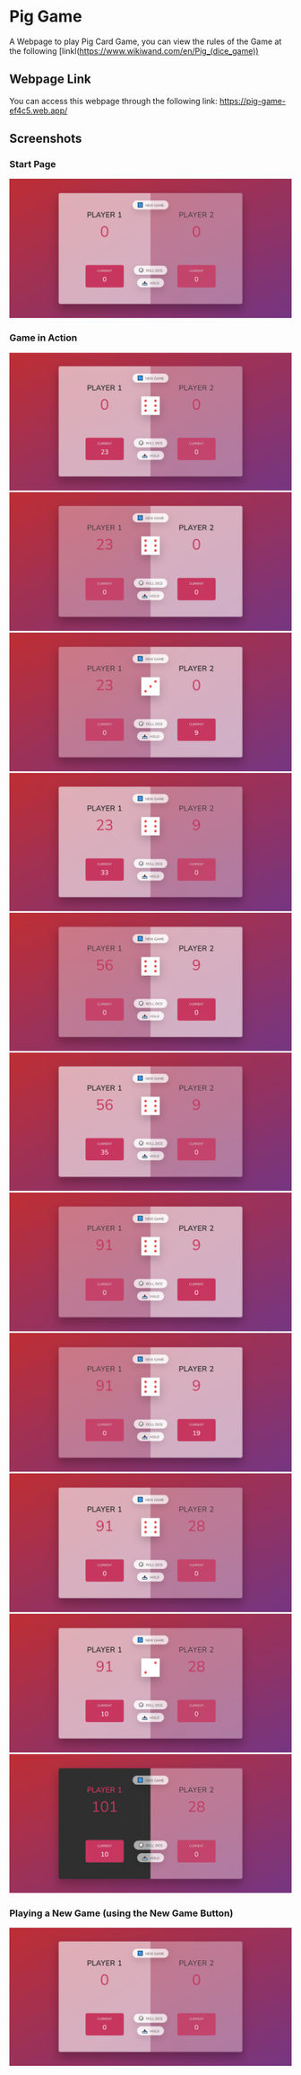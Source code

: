# Pig Game
A Webpage to play Pig Card Game, you can view the rules of the Game at the following [linkl(https://www.wikiwand.com/en/Pig_(dice_game))

## Webpage Link
You can access this webpage through the following link: https://pig-game-ef4c5.web.app/

## Screenshots

### Start Page
![App Screenshot](https://raw.githubusercontent.com/youssef-gerges-ramzy-mokhtar/Pig-Game/f491bdc721f5815d260f35835f409bea15ef3c8a/Screenshots/1.png)

### Game in Action
![App Screenshot](https://raw.githubusercontent.com/youssef-gerges-ramzy-mokhtar/Pig-Game/f491bdc721f5815d260f35835f409bea15ef3c8a/Screenshots/2.10.png)
![App Screenshot](https://raw.githubusercontent.com/youssef-gerges-ramzy-mokhtar/Pig-Game/f491bdc721f5815d260f35835f409bea15ef3c8a/Screenshots/2.11.png)
![App Screenshot](https://raw.githubusercontent.com/youssef-gerges-ramzy-mokhtar/Pig-Game/f491bdc721f5815d260f35835f409bea15ef3c8a/Screenshots/2.12.png)
![App Screenshot](https://raw.githubusercontent.com/youssef-gerges-ramzy-mokhtar/Pig-Game/f491bdc721f5815d260f35835f409bea15ef3c8a/Screenshots/2.13.png)
![App Screenshot](https://raw.githubusercontent.com/youssef-gerges-ramzy-mokhtar/Pig-Game/f491bdc721f5815d260f35835f409bea15ef3c8a/Screenshots/2.14.png)
![App Screenshot](https://raw.githubusercontent.com/youssef-gerges-ramzy-mokhtar/Pig-Game/f491bdc721f5815d260f35835f409bea15ef3c8a/Screenshots/2.15.png)
![App Screenshot](https://raw.githubusercontent.com/youssef-gerges-ramzy-mokhtar/Pig-Game/f491bdc721f5815d260f35835f409bea15ef3c8a/Screenshots/2.16.png)
![App Screenshot](https://raw.githubusercontent.com/youssef-gerges-ramzy-mokhtar/Pig-Game/f491bdc721f5815d260f35835f409bea15ef3c8a/Screenshots/2.17.png)
![App Screenshot](https://raw.githubusercontent.com/youssef-gerges-ramzy-mokhtar/Pig-Game/f491bdc721f5815d260f35835f409bea15ef3c8a/Screenshots/2.18.png)
![App Screenshot](https://raw.githubusercontent.com/youssef-gerges-ramzy-mokhtar/Pig-Game/f491bdc721f5815d260f35835f409bea15ef3c8a/Screenshots/2.19.png)
![App Screenshot](https://raw.githubusercontent.com/youssef-gerges-ramzy-mokhtar/Pig-Game/f491bdc721f5815d260f35835f409bea15ef3c8a/Screenshots/2.20.png)

### Playing a New Game (using the New Game Button)
![App Screenshot](https://raw.githubusercontent.com/youssef-gerges-ramzy-mokhtar/Pig-Game/f491bdc721f5815d260f35835f409bea15ef3c8a/Screenshots/3.png)
